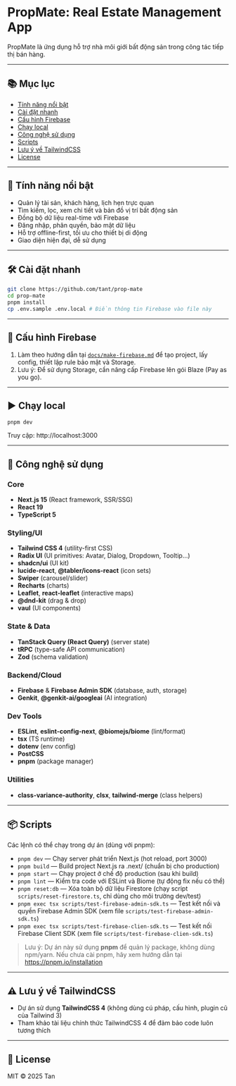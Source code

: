 
# PropMate: Real Estate Management App

PropMate là ứng dụng hỗ trợ nhà môi giới bất động sản trong công tác tiếp thị bán hàng.

---

## 📚 Mục lục

- [Tính năng nổi bật](#tính-năng-nổi-bật)
- [Cài đặt nhanh](#cài-đặt-nhanh)
- [Cấu hình Firebase](#cấu-hình-firebase)
- [Chạy local](#chạy-local)
- [Công nghệ sử dụng](#công-nghệ-sử-dụng)
- [Scripts](#scripts)
- [Lưu ý về TailwindCSS](#lưu-ý-về-tailwindcss)
- [License](#license)

---

## 🚀 Tính năng nổi bật

- Quản lý tài sản, khách hàng, lịch hẹn trực quan
- Tìm kiếm, lọc, xem chi tiết và bản đồ vị trí bất động sản
- Đồng bộ dữ liệu real-time với Firebase
- Đăng nhập, phân quyền, bảo mật dữ liệu
- Hỗ trợ offline-first, tối ưu cho thiết bị di động
- Giao diện hiện đại, dễ sử dụng

---

## 🛠️ Cài đặt nhanh

```bash
git clone https://github.com/tant/prop-mate
cd prop-mate
pnpm install
cp .env.sample .env.local # Điền thông tin Firebase vào file này
```

---

## 🔑 Cấu hình Firebase

1. Làm theo hướng dẫn tại [`docs/make-firebase.md`](docs/make-firebase.md) để tạo project, lấy config, thiết lập rule bảo mật và Storage.
2. Lưu ý: Để sử dụng Storage, cần nâng cấp Firebase lên gói Blaze (Pay as you go).

---

## ▶️ Chạy local

```bash
pnpm dev
```
Truy cập: http://localhost:3000

---

## 🧩 Công nghệ sử dụng

### Core
- **Next.js 15** (React framework, SSR/SSG)
- **React 19**
- **TypeScript 5**

### Styling/UI
- **Tailwind CSS 4** (utility-first CSS)
- **Radix UI** (UI primitives: Avatar, Dialog, Dropdown, Tooltip...)
- **shadcn/ui** (UI kit)
- **lucide-react**, **@tabler/icons-react** (icon sets)
- **Swiper** (carousel/slider)
- **Recharts** (charts)
- **Leaflet**, **react-leaflet** (interactive maps)
- **@dnd-kit** (drag & drop)
- **vaul** (UI components)

### State & Data
- **TanStack Query (React Query)** (server state)
- **tRPC** (type-safe API communication)
- **Zod** (schema validation)

### Backend/Cloud
- **Firebase** & **Firebase Admin SDK** (database, auth, storage)
- **Genkit**, **@genkit-ai/googleai** (AI integration)

### Dev Tools
- **ESLint**, **eslint-config-next**, **@biomejs/biome** (lint/format)
- **tsx** (TS runtime)
- **dotenv** (env config)
- **PostCSS**
- **pnpm** (package manager)

### Utilities
- **class-variance-authority**, **clsx**, **tailwind-merge** (class helpers)

---

## 📦 Scripts

Các lệnh có thể chạy trong dự án (dùng với pnpm):

- `pnpm dev` — Chạy server phát triển Next.js (hot reload, port 3000)
- `pnpm build` — Build project Next.js ra .next/ (chuẩn bị cho production)
- `pnpm start` — Chạy project ở chế độ production (sau khi build)
- `pnpm lint` — Kiểm tra code với ESLint và Biome (tự động fix nếu có thể)
- `pnpm reset:db` — Xóa toàn bộ dữ liệu Firestore (chạy script `scripts/reset-firestore.ts`, chỉ dùng cho môi trường dev/test)
- `pnpm exec tsx scripts/test-firebase-admin-sdk.ts` — Test kết nối và quyền Firebase Admin SDK (xem file `scripts/test-firebase-admin-sdk.ts`)
- `pnpm exec tsx scripts/test-firebase-clien-sdk.ts` — Test kết nối Firebase Client SDK (xem file `scripts/test-firebase-clien-sdk.ts`)

> Lưu ý: Dự án này sử dụng **pnpm** để quản lý package, không dùng npm/yarn. Nếu chưa cài pnpm, hãy xem hướng dẫn tại https://pnpm.io/installation

---

## ⚠️ Lưu ý về TailwindCSS

- Dự án sử dụng **TailwindCSS 4** (không dùng cú pháp, cấu hình, plugin cũ của Tailwind 3)
- Tham khảo tài liệu chính thức TailwindCSS 4 để đảm bảo code luôn tương thích

---

## 📄 License

MIT © 2025 Tan